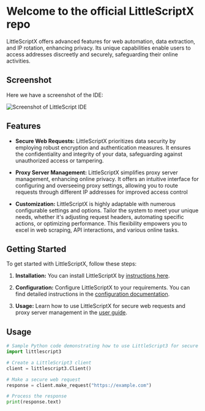 # Welcome to the official LittleScriptX repo

LittleScriptX offers advanced features for web automation, data extraction, and IP rotation, enhancing privacy. Its unique capabilities enable users to access addresses discreetly and securely, safeguarding their online activities.

## Screenshot

Here we have a screenshot of the IDE:

![Screenshot of LittleScript IDE](https://github.com/norealityxd/LittleScriptX/blob/main/assets/screenshot.png)

## Features

- **Secure Web Requests:** LittleScriptX prioritizes data security by employing robust encryption and authentication measures. It ensures the confidentiality and integrity of your data, safeguarding against unauthorized access or tampering.

- **Proxy Server Management:** LittleScriptX simplifies proxy server management, enhancing online privacy. It offers an intuitive interface for configuring and overseeing proxy settings, allowing you to route requests through different IP addresses for improved access control

- **Customization:** LittleScriptX is highly adaptable with numerous configurable settings and options. Tailor the system to meet your unique needs, whether it's adjusting request headers, automating specific actions, or optimizing performance. This flexibility empowers you to excel in web scraping, API interactions, and various online tasks.

## Getting Started

To get started with LittleScriptX, follow these steps:

1. **Installation:** You can install LittleScriptX by [instructions here](https://littlescript.com/documentation/installation-guide).

2. **Configuration:** Configure LittleScriptX to your requirements. You can find detailed instructions in the [configuration documentation](https://littlescript.com/documentation/configuration-doc).

3. **Usage:** Learn how to use LittleScriptX for secure web requests and proxy server management in the [user guide](https://littlescript.com/documentation/user-guide).

## Usage

```python
# Sample Python code demonstrating how to use LittleScript3 for secure web requests
import littlescript3

# Create a LittleScript3 client
client = littlescript3.Client()

# Make a secure web request
response = client.make_request("https://example.com")

# Process the response
print(response.text)
